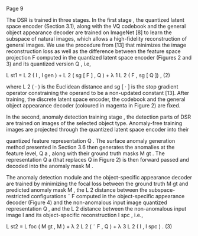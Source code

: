 Page 9

The DSR is trained in three stages. In the first stage , the quantized latent space encoder (Section 3.1), along with the VQ codebook and the general object appearance decoder are trained on ImageNet [8] to learn the subspace of natural images, which allows a high-fidelity reconstruction of general images. We use the procedure from [13] that minimizes the image reconstruction loss as well as the difference between the feature space projection F computed in the quantized latent space encoder (Figures 2 and 3) and its quantized version Q , i.e,

L st1 = L 2 ( I , I gen ) + L 2 ( sg [ F ] , Q ) + λ 1 L 2 ( F , sg [ Q ]) , (2)

where L 2 ( · ) is the Euclidean distance and sg [ · ] is the stop gradient operator constraining the operand to be a non-updated constant [13]. After training, the discrete latent space encoder, the codebook and the general object appearance decoder (coloured in magenta in Figure 2) are fixed.

In the second, anomaly detection training stage , the detection parts of DSR are trained on images of the selected object type. Anomaly-free training images are projected through the quantized latent space encoder into their

quantized feature representation Q . The surface anomaly generation method presented in Section 3.6 then generates the anomalies at the feature level, Q a , along with their ground truth masks M gt . The representation Q a (that replaces Q in Figure 2) is then forward passed and decoded into the anomaly mask M .

The anomaly detection module and the object-specific appearance decoder are trained by minimizing the focal loss between the ground truth M gt and predicted anomaly mask M , the L 2 distance between the subspace-restricted configurations ˜ F computed in the object-specific appearance decoder (Figure 4) and the non-anomalous input image quantized representation Q , and the L 2 distance between the non-anomalous input image I and its object-specific reconstruction I spc , i.e.,

L st2 = L foc ( M gt , M ) + λ 2 L 2 ( ˜ F , Q ) + λ 3 L 2 ( I , I spc ) . (3)